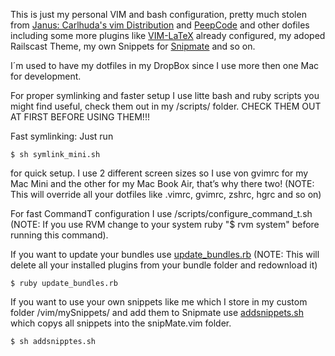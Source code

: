 This is just my personal VIM and bash configuration, pretty much stolen from [Janus: Carlhuda's vim Distribution](https://github.com/carlhuda/janus) and [PeepCode](http://peepcode.com/products/smash-into-vim-ii) and other dofiles including some more plugins like [VIM-LaTeX](http://vim-latex.sourceforge.net/) already configured, my adoped Railscast Theme, my own Snippets for [Snipmate](http://www.vim.org/scripts/script.php?script_id=2540) and so on.

I´m used to have my dotfiles in my DropBox since I use more then one Mac for development.

For proper symlinking and faster setup I use litte bash and ruby scripts you might find useful, check them out in my /scripts/ folder.
CHECK THEM OUT AT FIRST BEFORE USING THEM!!!

Fast symlinking:
Just run 

    $ sh symlink_mini.sh 

for quick setup. I use 2 different screen sizes so I use von gvimrc for my Mac Mini and the other for my Mac Book Air, that’s why there two!
(NOTE: This will override all your dotfiles like .vimrc, gvimrc, zshrc, hgrc and so on)

For fast CommandT configuration I use /scripts/configure_command_t.sh	
 (NOTE: If you use RVM change to your system ruby "$ rvm system" before running this command).

If you want to update your bundles use [update_bundles.rb](https://github.com/znake/dotfiles/blob/master/vim/update_bundles.rb) (NOTE: This will delete all your installed plugins from your bundle folder and redownload it)

    $ ruby update_bundles.rb

If you want to use your own snippets like me which I store in my custom folder /vim/mySnippets/ and add them to Snipmate use [addsnippets.sh](https://github.com/znake/dotfiles/blob/master/vim/mySnippets/addsnippets.sh) which copys all snippets into the snipMate.vim folder.

    $ sh addsnipptes.sh

